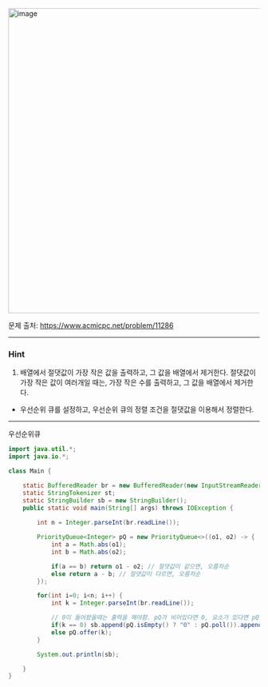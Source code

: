 <img width="1080" height="610" alt="image" src="https://github.com/user-attachments/assets/0eb4847a-3149-4570-afa0-fca27dac00d0" />

문제 출처: https://www.acmicpc.net/problem/11286

---

### Hint

1. 배열에서 절댓값이 가장 작은 값을 출력하고, 그 값을 배열에서 제거한다. 절댓값이 가장 작은 값이 여러개일 때는, 가장 작은 수를 출력하고, 그 값을 배열에서 제거한다.
- 우선순위 큐를 설정하고, 우선순위 큐의 정렬 조건을 절댓값을 이용해서 정렬한다.

---

우선순위큐
```java
import java.util.*;
import java.io.*;

class Main {

    static BufferedReader br = new BufferedReader(new InputStreamReader(System.in));
    static StringTokenizer st;
    static StringBuilder sb = new StringBuilder();
    public static void main(String[] args) throws IOException {
        
        int n = Integer.parseInt(br.readLine());

        PriorityQueue<Integer> pQ = new PriorityQueue<>((o1, o2) -> {
            int a = Math.abs(o1);
            int b = Math.abs(o2);

            if(a == b) return o1 - o2; // 절댓값이 같으면, 오름차순
            else return a - b; // 절댓값이 다르면, 오름차순
        });

        for(int i=0; i<n; i++) {
            int k = Integer.parseInt(br.readLine());

            // 0이 들어왔을때는 출력을 해야함. pQ가 비어있다면 0, 요소가 있다면 pQ에서 꺼내 출력
            if(k == 0) sb.append(pQ.isEmpty() ? "0" : pQ.poll()).append("\n");
            else pQ.offer(k);
        }

        System.out.println(sb);

    }    
}


```